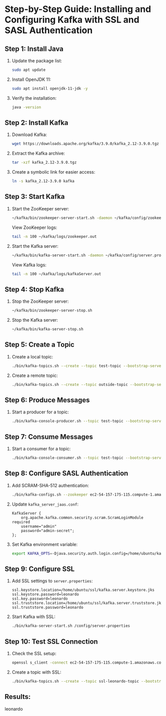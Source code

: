
# Step-by-Step Guide: Installing and Configuring Kafka with SSL and SASL Authentication

## Step 1: Install Java
1. Update the package list:
   ```bash
   sudo apt update
   ```
2. Install OpenJDK 11:
   ```bash
   sudo apt install openjdk-11-jdk -y
   ```
3. Verify the installation:
   ```bash
   java -version
   ```

## Step 2: Install Kafka
1. Download Kafka:
   ```bash
   wget https://downloads.apache.org/kafka/3.9.0/kafka_2.12-3.9.0.tgz
   ```
2. Extract the Kafka archive:
   ```bash
   tar -xzf kafka_2.12-3.9.0.tgz
   ```
3. Create a symbolic link for easier access:
   ```bash
   ln -s kafka_2.12-3.9.0 kafka
   ```

## Step 3: Start Kafka
1. Start the ZooKeeper server:
   ```bash
   ~/kafka/bin/zookeeper-server-start.sh -daemon ~/kafka/config/zookeeper.properties
   ```
   View ZooKeeper logs:
   ```bash
   tail -n 100 ~/kafka/logs/zookeeper.out
   ```
2. Start the Kafka server:
   ```bash
   ~/kafka/bin/kafka-server-start.sh -daemon ~/kafka/config/server.properties
   ```
   View Kafka logs:
   ```bash
   tail -n 100 ~/kafka/logs/kafkaServer.out
   ```

## Step 4: Stop Kafka
1. Stop the ZooKeeper server:
   ```bash
   ~/kafka/bin/zookeeper-server-stop.sh
   ```
2. Stop the Kafka server:
   ```bash
   ~/kafka/bin/kafka-server-stop.sh
   ```

## Step 5: Create a Topic
1. Create a local topic:
   ```bash
   ./bin/kafka-topics.sh --create --topic test-topic --bootstrap-server localhost:9092 --partitions 1 --replication-factor 1
   ```
2. Create a remote topic:
   ```bash
   ./bin/kafka-topics.sh --create --topic outside-topic --bootstrap-server 54.157.175.115:9092 --partitions 1 --replication-factor 1
   ```

## Step 6: Produce Messages
1. Start a producer for a topic:
   ```bash
   ./bin/kafka-console-producer.sh --topic test-topic --bootstrap-server localhost:9092
   ```

## Step 7: Consume Messages
1. Start a consumer for a topic:
   ```bash
   ./bin/kafka-console-consumer.sh --topic test-topic --bootstrap-server localhost:9092 --from-beginning
   ```

## Step 8: Configure SASL Authentication
1. Add SCRAM-SHA-512 authentication:
   ```bash
   ./bin/kafka-configs.sh --zookeeper ec2-54-157-175-115.compute-1.amazonaws.com:2181 --alter --add-config 'SCRAM-SHA-512=[password="admin-secret"]' --entity-type users --entity-name admin
   ```

2. Update `kafka_server_jaas.conf`:
   ```properties
   KafkaServer {
       org.apache.kafka.common.security.scram.ScramLoginModule required
       username="admin"
       password="admin-secret";
   };
   ```

3. Set Kafka environment variable:
   ```bash
   export KAFKA_OPTS=-Djava.security.auth.login.config=/home/ubuntu/kafka/config/kafka_server_jaas.conf
   ```

## Step 9: Configure SSL
1. Add SSL settings to `server.properties`:
   ```properties
   ssl.keystore.location=/home/ubuntu/ssl/kafka.server.keystore.jks
   ssl.keystore.password=leonardo
   ssl.key.password=leonardo
   ssl.truststore.location=/home/ubuntu/ssl/kafka.server.truststore.jks
   ssl.truststore.password=leonardo
   ```

2. Start Kafka with SSL:
   ```bash
   ./bin/kafka-server-start.sh /config/server.properties
   ```

## Step 10: Test SSL Connection
1. Check the SSL setup:
   ```bash
   openssl s_client -connect ec2-54-157-175-115.compute-1.amazonaws.com:9093
   ```

2. Create a topic with SSL:
   ```bash
   ./bin/kafka-topics.sh --create --topic ssl-leonardo-topic --bootstrap-server ec2-54-157-175-115.compute-1.amazonaws.com:9093 --partitions 1 --replication-factor 1 --command-config config/client.properties
   ```
## Results:
leonardo